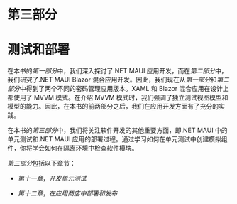 # 第三部分

# 测试和部署

在本书的*第一部分*中，我们深入探讨了.NET MAUI 应用开发，而在*第二部分*中，我们研究了.NET MAUI Blazor 混合应用开发。因此，我们现在从*第一部分*和*第二部分*中得到了两个不同的密码管理应用版本。XAML 和 Blazor 混合应用在设计上都使用了 MVVM 模式。在介绍 MVVM 模式时，我们强调了独立测试视图模型和模型的能力。因此，在本书的前两部分之后，我们在应用开发方面有了充分的实践。

在本书的*第三部分*中，我们将关注软件开发的其他重要方面，即.NET MAUI 中的单元测试和.NET MAUI 应用的部署过程。通过学习如何在单元测试中创建模拟组件，你将学会如何在隔离环境中检查软件模块。

*第三部分*包括以下章节：

+   *第十一章*，*开发单元测试*

+   *第十二章*，*在应用商店中部署和发布*
